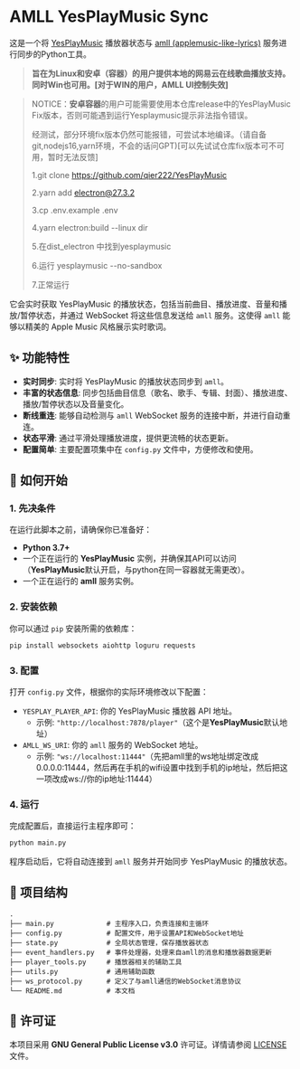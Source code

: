# AMLL YesPlayMusic Sync

这是一个将 [YesPlayMusic](https://github.com/qier222/YesPlayMusic) 播放器状态与 [amll (applemusic-like-lyrics)](https://github.com/Steve-xmh/applemusic-like-lyrics) 服务进行同步的Python工具。

> **旨在为Linux和安卓（容器）的用户提供本地的网易云在线歌曲播放支持。同时Win也可用。[对于WIN的用户，AMLL UI控制失效]**

> NOTICE：**安卓容器**的用户可能需要使用本仓库release中的YesPlayMusic Fix版本，否则可能遇到运行Yesplaymusic提示非法指令错误。
> 
> 经测试，部分环境fix版本仍然可能报错，可尝试本地编译。（请自备git,nodejs16,yarn环境，不会的话问GPT)[可以先试试仓库fix版本可不可用，暂时无法反馈]
> 
> 1.git clone https://github.com/qier222/YesPlayMusic
> 
> 2.yarn add electron@27.3.2
>
> 3.cp .env.example .env
> 
> 4.yarn electron:build --linux dir
> 
> 5.在dist_electron 中找到yesplaymusic
> 
> 6.运行 yesplaymusic --no-sandbox
> 
> 7.正常运行

它会实时获取 YesPlayMusic 的播放状态，包括当前曲目、播放进度、音量和播放/暂停状态，并通过 WebSocket 将这些信息发送给 `amll` 服务。这使得 `amll` 能够以精美的 Apple Music 风格展示实时歌词。

## ✨ 功能特性

- **实时同步**: 实时将 YesPlayMusic 的播放状态同步到 `amll`。
- **丰富的状态信息**: 同步包括曲目信息（歌名、歌手、专辑、封面）、播放进度、播放/暂停状态以及音量变化。
- **断线重连**: 能够自动检测与 `amll` WebSocket 服务的连接中断，并进行自动重连。
- **状态平滑**: 通过平滑处理播放进度，提供更流畅的状态更新。
- **配置简单**: 主要配置项集中在 `config.py` 文件中，方便修改和使用。

## 🚀 如何开始

### 1. 先决条件

在运行此脚本之前，请确保你已准备好：

- **Python 3.7+**
- 一个正在运行的 **YesPlayMusic** 实例，并确保其API可以访问（**YesPlayMusic**默认开启，与python在同一容器就无需更改）。
- 一个正在运行的 **amll** 服务实例。

### 2. 安装依赖

你可以通过 `pip` 安装所需的依赖库：

```bash
pip install websockets aiohttp loguru requests
```

### 3. 配置

打开 `config.py` 文件，根据你的实际环境修改以下配置：

- `YESPLAY_PLAYER_API`: 你的 YesPlayMusic 播放器 API 地址。
  - 示例: `"http://localhost:7878/player"`（这个是**YesPlayMusic**默认地址）
- `AMLL_WS_URI`: 你的 `amll` 服务的 WebSocket 地址。
  - 示例: `"ws://localhost:11444"`（先把amll里的ws地址绑定改成0.0.0.0:11444，然后再在手机的wifi设置中找到手机的ip地址，然后把这一项改成ws://你的ip地址:11444）

### 4. 运行

完成配置后，直接运行主程序即可：

```bash
python main.py
```

程序启动后，它将自动连接到 `amll` 服务并开始同步 YesPlayMusic 的播放状态。

## 📁 项目结构

```
.
├── main.py             # 主程序入口，负责连接和主循环
├── config.py           # 配置文件，用于设置API和WebSocket地址
├── state.py            # 全局状态管理，保存播放器状态
├── event_handlers.py   # 事件处理器，处理来自amll的消息和播放器数据更新
├── player_tools.py     # 播放器相关的辅助工具
├── utils.py            # 通用辅助函数
├── ws_protocol.py      # 定义了与amll通信的WebSocket消息协议
└── README.md           # 本文档
```

## 📄 许可证

本项目采用 **GNU General Public License v3.0** 许可证。详情请参阅 [LICENSE](https://www.gnu.org/licenses/gpl-3.0.html) 文件。

